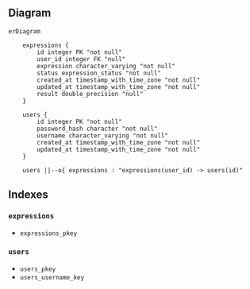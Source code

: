 ## Diagram

```mermaid
erDiagram

    expressions {
        id integer PK "not null"
        user_id integer FK "null"
        expression character_varying "not null"
        status expression_status "not null"
        created_at timestamp_with_time_zone "not null"
        updated_at timestamp_with_time_zone "not null"
        result double_precision "null"
    }

    users {
        id integer PK "not null"
        password_hash character "not null"
        username character_varying "not null"
        created_at timestamp_with_time_zone "not null"
        updated_at timestamp_with_time_zone "not null"
    }

    users ||--o{ expressions : "expressions(user_id) -> users(id)"
```

## Indexes

### `expressions`

- `expressions_pkey`

### `users`

- `users_pkey`
- `users_username_key`
